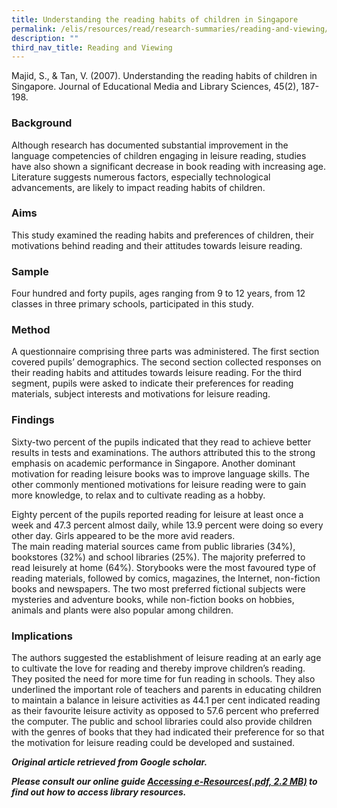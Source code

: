 ```yaml
---
title: Understanding the reading habits of children in Singapore
permalink: /elis/resources/read/research-summaries/reading-and-viewing/understanding-reading-habits-of-children/
description: ""
third_nav_title: Reading and Viewing
---
```


Majid, S., & Tan, V. (2007). Understanding the reading habits of children in Singapore. Journal of Educational Media and Library Sciences, 45(2), 187-198.

### Background

Although research has documented substantial improvement in the language competencies of children engaging in leisure reading, studies have also shown a significant decrease in book reading with increasing age. Literature suggests numerous factors, especially technological advancements, are likely to impact reading habits of children.

### Aims

This study examined the reading habits and preferences of children, their motivations behind reading and their attitudes towards leisure reading.

### Sample

Four hundred and forty pupils, ages ranging from 9 to 12 years, from 12 classes in three primary schools, participated in this study.

### Method

A questionnaire comprising three parts was administered. The first section covered pupils’ demographics. The second section collected responses on their reading habits and attitudes towards leisure reading. For the third segment, pupils were asked to indicate their preferences for reading materials, subject interests and motivations for leisure reading.

### Findings

Sixty-two percent of the pupils indicated that they read to achieve better results in tests and examinations. The authors attributed this to the strong emphasis on academic performance in Singapore. Another dominant motivation for reading leisure books was to improve language skills. The other commonly mentioned motivations for leisure reading were to gain more knowledge, to relax and to cultivate reading as a hobby.

Eighty percent of the pupils reported reading for leisure at least once a week and 47.3 percent almost daily, while 13.9 percent were doing so every other day. Girls appeared to be the more avid readers.   
The main reading material sources came from public libraries (34%), bookstores (32%) and school libraries (25%). The majority preferred to read leisurely at home (64%). Storybooks were the most favoured type of reading materials, followed by comics, magazines, the Internet, non-fiction books and newspapers. The two most preferred fictional subjects were mysteries and adventure books, while non-fiction books on hobbies, animals and plants were also popular among children.

### Implications

The authors suggested the establishment of leisure reading at an early age to cultivate the love for reading and thereby improve children’s reading. They posited the need for more time for fun reading in schools. They also underlined the important role of teachers and parents in educating children to maintain a balance in leisure activities as 44.1 per cent indicated reading as their favourite leisure activity as opposed to 57.6 percent who preferred the computer. The public and school libraries could also provide children with the genres of books that they had indicated their preference for so that the motivation for leisure reading could be developed and sustained.


_**Original article retrieved from Google scholar.**_  

**_Please consult our online guide [Accessing e-Resources(.pdf, 2.2 MB)](https://academyofsingaporeteachers-moe-edu-sg-admin.cwp.sg/elis/resources/read/research-summaries/reading-and-viewing/18e45074-6b1b-4ac7-811f-1a8da16c4f81 "Accessing e-Resources") to find out how to access library resources._**